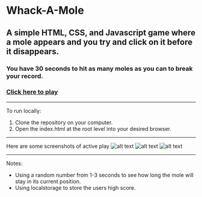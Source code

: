 # Whack-A-Mole
## A simple HTML, CSS, and Javascript game where a mole appears and you try and click on it before it disappears.
### You have 30 seconds to hit as many moles as you can to break your record.
### **[Click here to play](https://johnnyd4.github.io/whack-a-mole/index.html)**
---
To run locally:
1. Clone the repository on your computer.
2. Open the index.html at the root level into your desired browser.
---
Here are some screenshots of active play
![alt text](https://johnnyd4.github.io/whack-a-mole/assets/startPage.png)
![alt text](https://johnnyd4.github.io/whack-a-mole/assets/activeGamePage.png)
![alt text](https://johnnyd4.github.io/whack-a-mole/assets/gameOverPage.png)

---
Notes:
* Using a random number from 1-3 seconds to see how long the mole will stay in its current position.
* Using localstorage to store the users high score.
